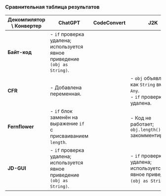 ### Сравнительная таблица результатов

| **Декомпилятор \ Конвертер** | **ChatGPT**                                                               | **CodeConvert** | **J2K**                                                                   |
|------------------------------|---------------------------------------------------------------------------|-----------------|---------------------------------------------------------------------------|
| **Байт-код**                 | - `if` проверка удалена; используется явное приведение `(obj as String)`. |                 |                                                                           |
| **CFR**                      | - Добавлена переменная.                                                   |                 | - `obj` объявлен как `String` вместо `Any`.<br>- `if` проверка удалена.   |
| **Fernflower**               | - `if` блок заменён на выражение `if` с присваиванием `length`.           |                 | - Код не работает; `obj.length()` закомментирован.                        |
| **JD-GUI**                   | - `if` проверка удалена; используется явное приведение `(obj as String)`. |                 | - `if` проверка удалена; используется явное приведение `(obj as String)`. |
